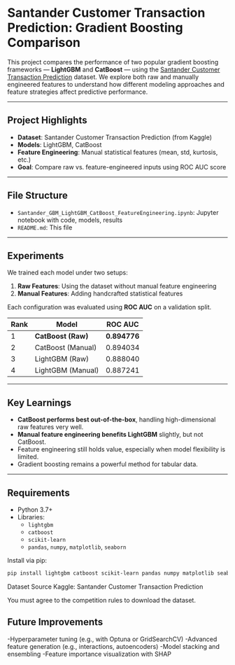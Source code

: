 # Santander Customer Transaction Prediction: Gradient Boosting Comparison

This project compares the performance of two popular gradient boosting frameworks — **LightGBM** and **CatBoost** — using the [Santander Customer Transaction Prediction](https://www.kaggle.com/c/santander-customer-transaction-prediction) dataset. We explore both raw and manually engineered features to understand how different modeling approaches and feature strategies affect predictive performance.

---

## Project Highlights

-  **Dataset**: Santander Customer Transaction Prediction (from Kaggle)
-  **Models**: LightGBM, CatBoost
-  **Feature Engineering**: Manual statistical features (mean, std, kurtosis, etc.)
-  **Goal**: Compare raw vs. feature-engineered inputs using ROC AUC score

---

## File Structure

- `Santander_GBM_LightGBM_CatBoost_FeatureEngineering.ipynb`: Jupyter notebook with code, models, results
- `README.md`: This file

---

## Experiments

We trained each model under two setups:

1. **Raw Features**: Using the dataset without manual feature engineering
2. **Manual Features**: Adding handcrafted statistical features

Each configuration was evaluated using **ROC AUC** on a validation split.

| Rank | Model           | ROC AUC   |
|------|------------------|-----------|
| 1 | **CatBoost (Raw)**  | **0.894776** |
| 2 | CatBoost (Manual)   | 0.894034 |
| 3 | LightGBM (Raw)      | 0.888040 |
| 4 | LightGBM (Manual)    | 0.887241 |

---

## Key Learnings

- **CatBoost performs best out-of-the-box**, handling high-dimensional raw features very well.
- **Manual feature engineering benefits LightGBM** slightly, but not CatBoost.
- Feature engineering still holds value, especially when model flexibility is limited.
- Gradient boosting remains a powerful method for tabular data.

---

## Requirements

- Python 3.7+
- Libraries:
  - `lightgbm`
  - `catboost`
  - `scikit-learn`
  - `pandas`, `numpy`, `matplotlib`, `seaborn`

Install via pip:
```bash
pip install lightgbm catboost scikit-learn pandas numpy matplotlib seaborn
```

Dataset Source
Kaggle: Santander Customer Transaction Prediction

You must agree to the competition rules to download the dataset.

## Future Improvements

-Hyperparameter tuning (e.g., with Optuna or GridSearchCV)
-Advanced feature generation (e.g., interactions, autoencoders)
-Model stacking and ensembling
-Feature importance visualization with SHAP

